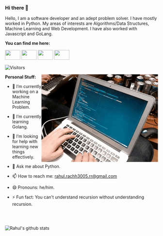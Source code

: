### Hi there 👋
Hello, I am a software developer and an adept problem solver. I have mostly worked in Python. My areas of interests are Algorithms/Data Structures, Machine Learning and Web Development. I have also worked with Javascript and GoLang.
<!--
**rahulrachh/rahulrachh** is a ✨ _special_ ✨ repository because its `README.md` (this file) appears on your GitHub profile.

**Here are some ideas to get you started:

- 🔭 I’m currently working on ...
- 🌱 I’m currently learning ...
- 👯 I’m looking to collaborate on ...
- 🤔 I’m looking for help with ...
- 💬 Ask me about ...
- 📫 How to reach me: ...
- 😄 Pronouns: ...
- ⚡ Fun fact: ...
-->
**You can find me here:**

<code><a href="https://www.instagram.com/rahul_rachh/" title="Instagram"><img height="32" width="50" src="https://cdn.jsdelivr.net/npm/simple-icons@v3/icons/instagram.svg" /></a></code>
<code><a href="https://leetcode.com/newborncoder/" title="Leetcode"><img height="32" width="50" src="https://cdn.jsdelivr.net/npm/simple-icons@v3/icons/leetcode.svg" /></a></code>
<code><a href="https://www.hackerrank.com/newborncoder/" title="Hackerrank"><img height="32" width="50" src="https://cdn.jsdelivr.net/npm/simple-icons@v3/icons/hackerrank.svg" /></a></code>
<code><a href="https://www.linkedin.com/in/rahul-rachh/" title="Linkedin"><img height="32" width="50" src="https://cdn.jsdelivr.net/npm/simple-icons@v3/icons/linkedin.svg" /></a></code>

![Visitors](https://visitor-badge.laobi.icu/badge?page_id=rahulrachh.rahulrachh)

<img align="right" src="https://github.com/rahulrachh/media/blob/master/ezgif-3-d01fc8711644.gif" />

**Personal Stuff:**

- 🔭 I’m currently working on a Machine Learning Problem.

- 🌱 I’m currently learning Golang.

- 🤔 I’m looking for help with learning new things effectively.

- 💬 Ask me about Python.

- 📫 How to reach me: [rahul.rachh3005.rr@gmail.com](mailto:rahul.rachh3005.rr@gmail.com)

- 😄 Pronouns: he/him.

- ⚡ Fun fact: You can't understand recursion without understanding recursion.


<br>
<br>

![Rahul's github stats](https://github-readme-stats.vercel.app//api?username=rahulrachh&hide=["stars"]&count_private=true&show_icons=true&theme=algolia  )
